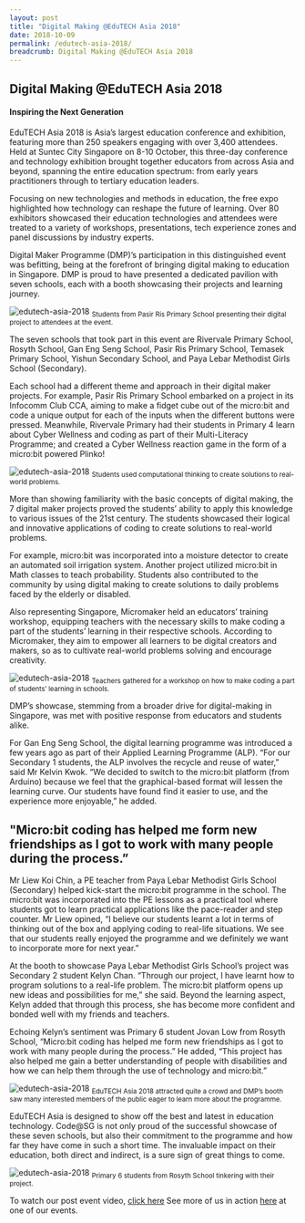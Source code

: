 ```yaml
---
layout: post
title: "Digital Making @EduTECH Asia 2018"
date: 2018-10-09
permalink: /edutech-asia-2018/
breadcrumb: Digital Making @EduTECH Asia 2018
---
```


## Digital Making @EduTECH Asia 2018
#### Inspiring the Next Generation

EduTECH Asia 2018 is Asia’s largest education conference and exhibition, featuring more than 250 speakers engaging with over 3,400 attendees.  Held at Suntec City Singapore on 8-10 October, this three-day conference and technology exhibition brought together educators from across Asia and beyond, spanning the entire education spectrum: from early years practitioners through to tertiary education leaders. 

Focusing on new technologies and methods in education, the free expo highlighted how technology can reshape the future of learning. Over 80 exhibitors showcased their education technologies and attendees were treated to a variety of workshops, presentations, tech experience zones and panel discussions by industry experts.

Digital Maker Programme (DMP)’s participation in this distinguished event was befitting, being at the forefront of bringing digital making to education in Singapore. DMP is proud to have presented a dedicated pavilion with seven schools, each with a booth showcasing their projects and learning journey.

![edutech-asia-2018](/images/stories/features/edutech-asia-2018/DMP-EduTECH-Asia-Article-Image-1.jpg)
<sub>Students from Pasir Ris Primary School presenting their digital project to attendees at the event.</sub>

The seven schools that took part in this event are Rivervale Primary School, Rosyth School, Gan Eng Seng School, Pasir Ris Primary School, Temasek Primary School, Yishun Secondary School, and Paya Lebar Methodist Girls School (Secondary).

Each school had a different theme and approach in their digital maker projects. For example, Pasir Ris Primary School embarked on a project in its Infocomm Club CCA, aiming to make a fidget cube out of the micro:bit and code a unique output for each of the inputs when the different buttons were pressed. Meanwhile, Rivervale Primary had their students in Primary 4 learn about Cyber Wellness and coding as part of their Multi-Literacy Programme; and created a Cyber Wellness reaction game in the form of a micro:bit powered Plinko!

![edutech-asia-2018](/images/stories/features/edutech-asia-2018/DMP-EduTECH-Asia-Article-Image-3.jpg)
<sub>Students used computational thinking to create solutions to real-world problems.</sub>

More than showing familiarity with the basic concepts of digital making, the 7 digital maker projects proved the students’ ability to apply this knowledge to various issues of the 21st century. The students showcased their logical and innovative applications of coding to create solutions to real-world problems.

For example, micro:bit was incorporated into a moisture detector to create an automated soil irrigation system. Another project utilized micro:bit in Math classes to teach probability. Students also contributed to the community by using digital making to create solutions to daily problems faced by the elderly or disabled.

Also representing Singapore, Micromaker held an educators’ training workshop, equipping teachers with the necessary skills to make coding a part of the students’ learning in their respective schools. According to Micromaker, they aim to empower all learners to be digital creators and makers, so as to cultivate real-world problems solving and encourage creativity.

![edutech-asia-2018](/images/stories/features/edutech-asia-2018/DMP-EduTECH-Asia-Article-Image-4.jpg)
<sub>Teachers gathered for a workshop on how to make coding a part of students’ learning in schools.</sub>

DMP’s showcase, stemming from a broader drive for digital-making in Singapore, was met with positive response from educators and students alike.

For Gan Eng Seng School, the digital learning programme was introduced a few years ago as part of their Applied Learning Programme (ALP). “For our Secondary 1 students, the ALP involves the recycle and reuse of water,” said Mr Kelvin Kwok. “We decided to switch to the micro:bit platform (from Arduino) because we feel that the graphical-based format will lessen the learning curve. Our students have found find it easier to use, and the experience more enjoyable,” he added.

## "Micro:bit coding has helped me form new friendships as I got to work with many people during the process.”

Mr Liew Koi Chin, a PE teacher from Paya Lebar Methodist Girls School (Secondary) helped kick-start the micro:bit programme in the school. The micro:bit was incorporated into the PE lessons as a practical tool where students got to learn practical applications like the pace-reader and step counter. Mr Liew opined, “I believe our students learnt a lot in terms of thinking out of the box and applying coding to real-life situations. We see that our students really enjoyed the programme and we definitely we want to incorporate more for next year.”

At the booth to showcase Paya Lebar Methodist Girls School’s project was Secondary 2 student Kelyn Chan. “Through our project, I have learnt how to program solutions to a real-life problem. The micro:bit platform opens up new ideas and possibilities for me,” she said. Beyond the learning aspect, Kelyn added that through this process, she has become more confident and bonded well with my friends and teachers.

Echoing Kelyn’s sentiment was Primary 6 student Jovan Low from Rosyth School, “Micro:bit coding has helped me form new friendships as I got to work with many people during the process.” He added, “This project has also helped me gain a better understanding of people with disabilities and how we can help them through the use of technology and micro:bit.”

![edutech-asia-2018](/images/stories/features/edutech-asia-2018/DMP-EduTECH-Asia-Article-Image-7.jpg)
<sub>EduTECH Asia 2018 attracted quite a crowd and DMP’s booth saw many interested members of the public eager to learn more about the programme.</sub>

EduTECH Asia is designed to show off the best and latest in education technology. Code@SG is not only proud of the successful showcase of these seven schools, but also their commitment to the programme and how far they have come in such a short time. The invaluable impact on their education, both direct and indirect, is a sure sign of great things to come.

![edutech-asia-2018](/images/stories/features/edutech-asia-2018/DMP-EduTECH-Asia-Article-Image-6.jpg)
<sub>Primary 6 students from Rosyth School tinkering with their project.</sub>


To watch our post event video, <a href="https://www.youtube.com/watch?v=3-oJ55MNAE0&t=" target="_blank">click here</a>
See more of us in action [here](/events/roadshows-and-exhibitions/_posts) at one of our events.
